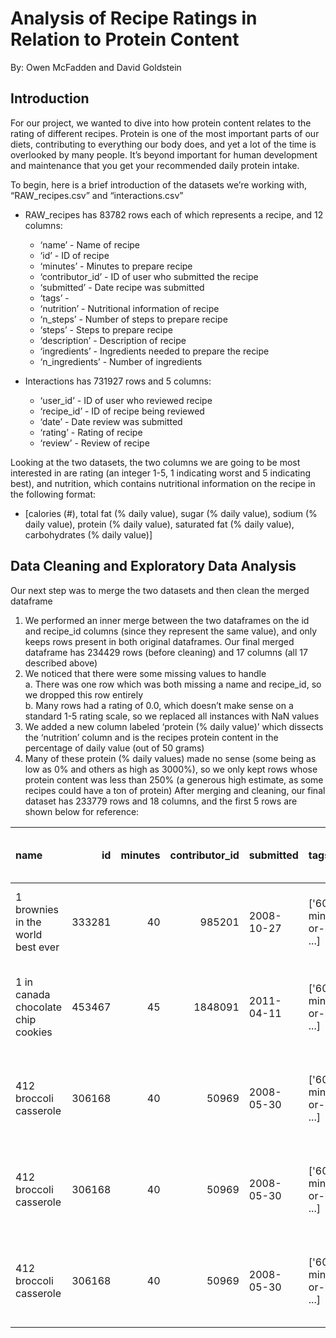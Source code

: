 # Analysis of Recipe Ratings in Relation to Protein Content
By: Owen McFadden and David Goldstein

## Introduction
For our project, we wanted to dive into how protein content relates to the rating of different recipes. Protein is one of the most important parts of our diets, contributing to everything our body does, and yet a lot of the time is overlooked by many people. It’s beyond important for human development and maintenance that you get your recommended daily protein intake.

To begin, here is a brief introduction of the datasets we’re working with, “RAW_recipes.csv” and “interactions.csv”
* RAW_recipes has 83782 rows each of which represents a recipe, and 12 columns:
  * ‘name’ -  Name of recipe
  * ‘id’ - ID of recipe
  * ‘minutes’ - Minutes to prepare recipe
  * ‘contributor_id’ - ID of user who submitted the recipe
  * ‘submitted’ - Date recipe was submitted
  * ‘tags’ - 
  * ‘nutrition’ - Nutritional information of recipe
  * ‘n_steps’ - Number of steps to prepare recipe
  * ‘steps’ - Steps to prepare recipe
  * ‘description’ - Description of recipe
  * ‘ingredients’ - Ingredients needed to prepare the recipe
  * ‘n_ingredients’ - Number of ingredients

* Interactions has 731927 rows and 5 columns:
  * ‘user_id’ - ID of user who reviewed recipe
  * ‘recipe_id’ - ID of recipe being reviewed
  * ‘date’ - Date review was submitted
  * ‘rating’ - Rating of recipe
  * ‘review’ - Review of recipe

Looking at the two datasets, the two columns we are going to be most interested in are rating (an integer 1-5, 1 indicating worst and 5 indicating best), and nutrition, which contains nutritional information on the recipe in the following format:
* [calories (#), total fat (% daily value), sugar (% daily value), sodium (% daily value), protein (% daily value), saturated fat (% daily value), carbohydrates (% daily value)]

## Data Cleaning and Exploratory Data Analysis
Our next step was to merge the two datasets and then clean the merged dataframe
1. We performed an inner merge between the two dataframes on the id and recipe_id columns (since they represent the same value), and only keeps rows present in both original dataframes. Our final merged dataframe has 234429 rows (before cleaning) and 17 columns (all 17 described above)
2. We noticed that there were some missing values to handle  
 a. There was one row which was both missing a name and recipe_id, so we dropped this row entirely  
 b. Many rows had a rating of 0.0, which doesn’t make sense on a standard 1-5 rating scale, so we replaced all instances with NaN values    
3. We added a new column labeled ‘protein (% daily value)’ which dissects the ‘nutrition’ column and is the recipes protein content in the percentage of daily value (out of 50 grams)  
4. Many of these protein (% daily values) made no sense (some being as low as 0% and others as high as 3000%), so we only kept rows whose protein content was less than 250% (a generous high estimate, as some recipes could have a ton of protein)
After merging and cleaning, our final dataset has 233779 rows and 18 columns, and the first 5 rows are shown below for reference:

| name                                 |     id |   minutes |   contributor_id | submitted   | tags                                | nutrition                              |   n_steps | steps                                     | description                            | ingredients                          |   n_ingredients |   user_id |   recipe_id | date       |   rating | review                                |   protein (% daily value) |
|:-------------------------------------|-------:|----------:|-----------------:|:------------|:-------------------------------------|:----------------------------------------|----------:|:------------------------------------------|:----------------------------------------|:-------------------------------------|----------------:|----------:|------------:|:-----------|---------:|:----------------------------------------|--------------------------:|
| 1 brownies in the world    best ever | 333281 |        40 |           985201 | 2008-10-27  | ['60-minutes-or-less', ...]          | [138.4, 10.0, 50.0, 3.0, 3.0, 19.0, 6.0] |        10 | ['heat the oven to 350f and ...]          | these are the most; chocolatey...       | ['bittersweet chocolate', ...]        |               9 |    386585 |      333281 | 2008-11-19 |        4 | These were pretty good...              |                         3 |
| 1 in canada chocolate chip cookies   | 453467 |        45 |          1848091 | 2011-04-11  | ['60-minutes-or-less', ...]          | [595.1, 46.0, 211.0, 22.0, 13.0, 51.0, 26.0] |        12 | ['pre-heat oven the 350 degrees...]      | this is the recipe that...              | ['white sugar', ...]                  |              11 |    424680 |      453467 | 2012-01-26 |        5 | Originally I was gonna...              |                        13 |
| 412 broccoli casserole               | 306168 |        40 |            50969 | 2008-05-30  | ['60-minutes-or-less', ...]          | [194.8, 20.0, 6.0, 32.0, 22.0, 36.0, 3.0] |         6 | ['preheat oven to 350 degrees'...]       | since there are already 411...          | ['frozen broccoli cuts', ...]         |               9 |     29782 |      306168 | 2008-12-31 |        5 | This was one of the best broccoli...   |                        22 |
| 412 broccoli casserole               | 306168 |        40 |            50969 | 2008-05-30  | ['60-minutes-or-less', ...]          | [194.8, 20.0, 6.0, 32.0, 22.0, 36.0, 3.0] |         6 | ['preheat oven to 350 degrees'...]       | since there are already 411...          | ['frozen broccoli cuts', ...]         |               9 | 1196280   |      306168 | 2009-04-13 |        5 | I made this for...                     |                        22 |
| 412 broccoli casserole               | 306168 |        40 |            50969 | 2008-05-30  | ['60-minutes-or-less', ...]          | [194.8, 20.0, 6.0, 32.0, 22.0, 36.0, 3.0] |         6 | ['preheat oven to 350 degrees'...]       | since there are already 411...          | ['frozen broccoli cuts', ...]         |               9 |    768828 |      306168 | 2013-08-02 |        5 | Loved this...                          |                        22 |

